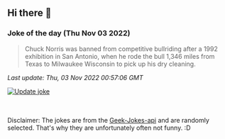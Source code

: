 ## Hi there 👋

### Joke of the day (Thu Nov 03 2022)
<!-- joke -->
>Chuck Norris was banned from competitive bullriding after a 1992 exhibition in San Antonio, when he rode the bull 1,346 miles from Texas to Milwaukee Wisconsin to pick up his dry cleaning.
<!-- /joke -->

*Last update: Thu, 03 Nov 2022 00:57:06 GMT*

[![Update joke](https://github.com/nclskfm/nclskfm/actions/workflows/joke.yml/badge.svg)](https://github.com/nclskfm/nclskfm/actions/workflows/joke.yml)

<br><br>
Disclaimer: The jokes are from the [Geek-Jokes-api](https://github.com/sameerkumar18/geek-joke-api) and are randomly selected. That's why they are unfortunately often not funny. :D
